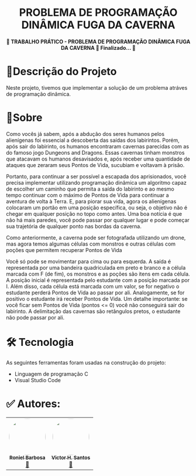  <h1 align="center">
  PROBLEMA DE PROGRAMAÇÃO DINÂMICA FUGA DA CAVERNA
</h1>


<h4 align="center">
  🚧  TRABALHO PRÁTICO - PROBLEMA DE PROGRAMAÇÃO DINÂMICA FUGA DA CAVERNA 🚀 Finalizado...  🚧
</h4>

<h1>
   🚀Descrição do Projeto
</h1>
<p>
  Neste projeto, tivemos que implementar a solução de um problema atráves de programação dinâmica.
</p>
 
 <h1>
    🎯Sobre
 </h1>
 <p>
Como vocês já sabem, após a abdução dos seres humanos pelos alienígenas foi essencial
a descoberta das saídas dos labirintos. Porém, após sair do labirinto, os humanos
encontraram cavernas parecidas com as do famoso jogo Dungeons and Dragons. Essas
cavernas tinham monstros que atacavam os humanos desavisados e, após receber uma
quantidade de ataques que zeraram seus Pontos de Vida, sucubiam e voltavam à prisão.
 </p>
 <p>
 Portanto, para continuar a ser possível a escapada dos aprisionados, você precisa
implementar utilizando programação dinâmica um algoritmo capaz de escolher um
caminho que permita a saída do labirinto e ao mesmo tempo continuar com o máximo de
Pontos de Vida para continuar a aventura de volta à Terra. E, para piorar sua vida, agora
os alienígenas colocaram um portão em uma posição específica, ou seja, o objetivo não é
chegar em qualquer posição no topo como antes. Uma boa notícia é que não há mais
paredes, você pode passar por qualquer lugar e pode começar sua trajetória de qualquer
ponto nas bordas da caverna.
 </p>
<p>
Como anteriormente, a caverna pode ser fotografada utilizando um drone, mas agora
temos algumas células com monstros e outras células com poções que permitem
recuperar Pontos de Vida
</p>

<p>
Você só pode se movimentar para cima ou para esquerda. A saída é representada por uma
bandeira quadriculada em preto e branco e a célula marcada com F (de fim), os monstros
e as poções são itens em cada célula. A posição inicial é representada pelo estudante com
a posição marcada por I. Além disso, cada célula está marcada com um valor, se for
negativo o estudante perderá Pontos de Vida ao passar por ali. Analogamente, se for
positivo o estudante irá receber Pontos de Vida. Um detalhe importante: se você ficar sem
Pontos de Vida (pontos <= 0) você não conseguirá sair do labirinto. A delimitação das
cavernas são retângulos pretos, o estudante não pode passar por ali.
</p> 
 
<h1>
🛠 Tecnologia
</h1>
<p>
As seguintes ferramentas foram usadas na construção do projeto:
</p>
<ul> 
<li>Linguagem de programação C</li> 
<li>Visual Studio Code</li>  
</ul>

 <h1>
✅ Autores:
 </h1>
 <table><tr>
 <td align="center"><a href="https://github.com/RonielNunes"><img style="border-radius: 50%;" src="https://avatars.githubusercontent.com/u/46944438?v=4" width="100px;" alt=""/><br /><sub><b>Roniel Barbosa</b></sub></a><br /><a href="https://avatars.githubusercontent.com/u/46944438?v=4" title="Grupo PAA">🚀</a>
 </td>
 
  <td align="center"><a href="https://github.com/vhvictorhugo"><img style="border-radius: 50%;" src="https://avatars.githubusercontent.com/u/49657888?v=4" width="100px;" alt=""/><br /><sub><b>Victor H. Santos</b></sub></a><br /><a href="https://github.com/vhvictorhugo" title="Grupo PAA">🚀</a>
 </td>
  
 
</tr>
</table>
 


<!--te-->
